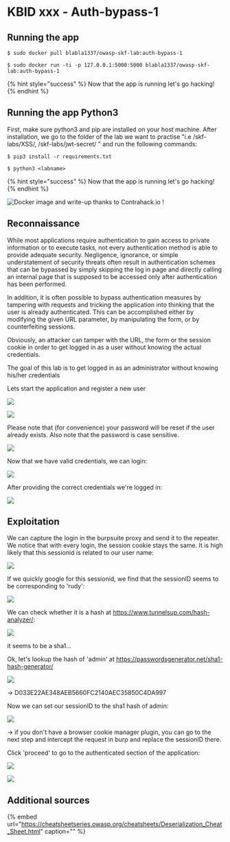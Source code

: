 # KBID xxx - Auth-bypass-1

## Running the app

```text
$ sudo docker pull blabla1337/owasp-skf-lab:auth-bypass-1
```

```text
$ sudo docker run -ti -p 127.0.0.1:5000:5000 blabla1337/owasp-skf-lab:auth-bypass-1
```

{% hint style="success" %}
Now that the app is running let's go hacking!
{% endhint %}

## Running the app Python3

First, make sure python3 and pip are installed on your host machine.
After installation, we go to the folder of the lab we want to practise 
"i.e /skf-labs/XSS/, /skf-labs/jwt-secret/ " and run the following commands:

```
$ pip3 install -r requirements.txt
```

```
$ python3 <labname>
```

{% hint style="success" %}
 Now that the app is running let's go hacking!
{% endhint %}


![Docker image and write-up thanks to Contrahack.io !](.gitbook/assets/screen-shot-2019-03-04-at-21.33.32.png)

## Reconnaissance

While most applications require authentication to gain access to private information or to execute tasks, not every authentication method is able to provide adequate security. Negligence, ignorance, or simple understatement of security threats often result in authentication schemes that can be bypassed by simply skipping the log in page and directly calling an internal page that is supposed to be accessed only after authentication has been performed.

In addition, it is often possible to bypass authentication measures by tampering with requests and tricking the application into thinking that the user is already authenticated. This can be accomplished either by modifying the given URL parameter, by manipulating the form, or by counterfeiting sessions.

Obviously, an attacker can tamper with the URL, the form or the session cookie in order to get logged in as a user without knowing the actual credentials.

The goal of this lab is to get logged in as an administrator without knowing his/her credentials

Lets start the application and register a new user

![](.gitbook/assets/auth-1-register1.png)

![](.gitbook/assets/auth-1-register2.png)

Please note that (for convenience) your password will be reset if the user already exists.
Also note that the password is case sensitive.

![](.gitbook/assets/auth-1-register3.png)


Now that we have valid credentials, we can login:

![](.gitbook/assets/auth-1-login.png)

After providing the correct credentials we're logged in:

![](.gitbook/assets/auth-1-loggedin.png)


## Exploitation
We can capture the login in the burpsuite proxy and send it to the repeater. We notice that with every login, the session cookie stays the same. It is high likely that this sessionid is related to our user name:

![](.gitbook/assets/auth-1-repeater.png)

If we quickly google for this sessionid, we find that the sessionID seems to be corresponding to 'rudy':

![](.gitbook/assets/auth-1-google.png)

We can check whether it is a hash at https://www.tunnelsup.com/hash-analyzer/:

![](.gitbook/assets/auth-1-sha1.png)

it seems to be a sha1...

Ok, let's lookup the hash of 'admin' at https://passwordsgenerator.net/sha1-hash-generator/

![](.gitbook/assets/auth-1-sha1-admin.png)

-> D033E22AE348AEB5660FC2140AEC35850C4DA997

Now we can set our sessionID to the sha1 hash of admin:

![](.gitbook/assets/auth-1-setcookie.png)

-> if you don't have a browser cookie manager plugin, you can go to the next step and intercept the request in burp and replace the sessionID there.

Click 'proceed' to go to the authenticated section of the application:

![](.gitbook/assets/auth-1-proceed.png)

![](.gitbook/assets/auth-1-loggedinasadmin.png)

## Additional sources

{% embed url="https://cheatsheetseries.owasp.org/cheatsheets/Deserialization_Cheat_Sheet.html" caption="" %}

